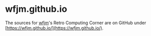 # wfjm.github.io

The sources for [wfjm](https://github.com/wfjm)'s Retro Computing Corner 
are on GitHub under [https://wfjm.github.io/](https://wfjm.github.io/).
